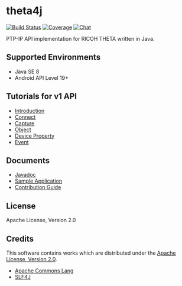 # theta4j

[![Build Status][travis-image]][travis-url] [![Coverage][sonar-image]][sonar-url] [![Chat][gitter-image]][gitter-url]

[travis-url]:https://travis-ci.org/shrhdk/theta4j
[travis-image]:https://travis-ci.org/shrhdk/theta4j.svg?branch=master
[sonar-url]:https://sonarcloud.io/organizations/theta4j
[sonar-image]:https://sonarcloud.io/api/project_badges/measure?project=theta4j:lib&metric=alert_status
[gitter-url]:https://gitter.im/shrhdk/theta4j?utm_source=badge&utm_medium=badge&utm_campaign=pr-badge&utm_content=badge
[gitter-image]:https://badges.gitter.im/Join%20Chat.svg

PTP-IP API implementation for RICOH THETA written in Java.

## Supported Environments

- Java SE 8
- Android API Level 19+

## Tutorials for v1 API

- [Introduction](doc/v1/introduction.md)
- [Connect](doc/v1/connect.md)
- [Capture](doc/v1/capture.md)
- [Object](doc/v1/object.md)
- [Device Property](doc/v1/property.md)
- [Event](doc/v1/event.md)

## Documents

- [Javadoc](https://theta4j.org/javadoc/0.5.0/)
- [Sample Application](sample/src/main/java/org/theta4j/sample/ThetaCapturer.java)
- [Contribution Guide](doc/contribution.md)

## License

Apache License, Version 2.0

## Credits

This software contains works which are distributed under the [Apache License, Version 2.0](http://www.apache.org/licenses/LICENSE-2.0.html).

- [Apache Commons Lang](https://github.com/apache/commons-lang/blob/master/NOTICE.txt)
- [SLF4J](http://www.slf4j.org/license.html)

